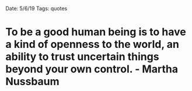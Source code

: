 Date: 5/6/19
Tags: quotes

# To be a good human being is to have a kind of openness to the world, an ability to trust uncertain things beyond your own control. - Martha Nussbaum
